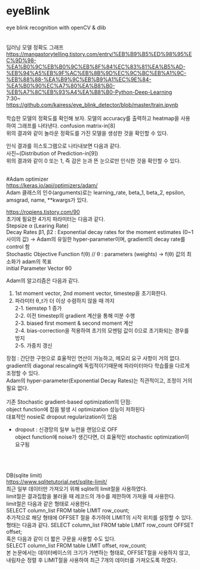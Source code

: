 # eyeBlink
eye blink recognition with openCV &amp; dlib<br>
<br><br>
딥러닝 모델 정확도 그래프<br>
https://mangastorytelling.tistory.com/entry/%EB%B9%B5%ED%98%95%EC%9D%98-%EA%B0%9C%EB%B0%9C%EB%8F%84%EC%83%81%EA%B5%AD-%EB%94%A5%EB%9F%AC%EB%8B%9D%EC%9C%BC%EB%A1%9C-%EB%88%88-%EA%B9%9C%EB%B9%A1%EC%9E%84-%EA%B0%90%EC%A7%80%EA%B8%B0-%EB%A7%8C%EB%93%A4%EA%B8%B0-Python-Deep-Learning<br>
7:30~<br>
https://github.com/kairess/eye_blink_detector/blob/master/train.ipynb<br><br>
학습한 모델의 정확도를 확인해 보자. 모델의 accuracy를 출력하고 heatmap을 사용하여 그래프를 나타낸다.
confusion matrix-in[8]<br>
위의 결과와 같이 놀라운 정확도를 가진 모델을 생성한 것을 확인할 수 있다.



인식 결과를 히스토그램으로 나타내보면 다음과 같다.<br>
사진~(Distribution of Prediction-in[9])<br>
위의 결과와 같이 0 또는 1, 즉 감은 눈과 뜬 눈으로만 인식한 것을 확인할 수 있다.<br><br>

#Adam optimizer<br>
https://keras.io/api/optimizers/adam/ <br>
Adam 클래스의 인수(arguments)로는 learning_rate, beta_1, beta_2, epsilon, amsgrad, name, **kwargs가 있다.<br>

https://ropiens.tistory.com/90<br>
초기에 필요한 4가지 파라미터는 다음과 같다.<br>
Stepsize α (Learing Rate)<br>
Decay Rates  β1, β2 : Exponential decay rates for the moment estimates (0~1 사이의 값) -> Adam의 유일한 hyper-parameter이며, gradient의 decay rate를 control 함<br>
Stochastic Objective Function f(θ)  // θ : parameters (weights) ->  f(θ) 값의 최소화가 adam의 목표<br>
initial Parameter Vector θ0<br>

Adam의 알고리즘은 다음과 같다.<br>
1. 1st moment vector, 2nd moment vector, timestep을 초기화한다.
2. 파라미터 θ_t가 더 이상 수렴하지 않을 때 까지<br>
2-1. tiemstep 1 증가<br>
2-2. 이전 timestep의 gradient 계산을 통해 미분 수행<br>
2-3. biased first moment & second moment 계산<br>
2-4. bias-correction을 적용하여 초기의 모멘텀 값이 0으로 초기화되는 경우를 방지<br>
2-5. 가중치 갱신<br>

장점 : 간단한 구현으로 효율적인 연산이 가능하고, 메모리 요구 사항이 거의 없다.<br>
gradient의 diagonal rescaling에 독립적이기때문에 파라미터마다 학습률을 다르게 조정할 수 있다.<br>
Adam의 hyper-parameter(Exponential Decay Rates)는 직관적이고, 조정이 거의 필요 없다.<br>
<br>
기존 Stochastic gradient-based optimization의 단점:<br>
object function에 잡음 발생 시 optimization 성능이 저하된다<br>
대표적인 nosie로 dropout regularization이 있음<br>
* dropout : 신경망의 일부 뉴런을 랜덤으로 OFF<br>
object function에 noise가 생긴다면, 더 효율적인 stochastic optimization이 요구됨<br>

<br><br><br>
DB(sqlite limit)<br>
https://www.sqlitetutorial.net/sqlite-limit/ <br>
최근 일부 데이터만 가져오기 위해 sqlite의 limit절을 사용하였다.<br>
limit절은 결과집합을 불러올 때 레코드의 개수를 제한하여 가져올 때 사용한다.<br>
limit절은 다음과 같은 형태로 사용한다.<br>
SELECT column_list FROM table LIMIT row_count;<br>
추가적으로 해당 형태에 OFFSET 절을 추가하여 LIMIT의 시작 위치를 설정할 수 있다. 형태는 다음과 같다.
SELECT column_list FROM table LIMIT row_count OFFSET offset;<br>
혹은 다음과 같이 더 짧은 구문을 사용할 수도 있다.<br>
SELECT column_list FROM table LIMIT offset, row_count;<br>
본 논문에서는 데이터베이스의 크기가 가변하는 형태로, OFFSET절을 사용하지 않고, 내림차순 정렬 후 LIMIT절을 사용하여 최근 7개의 데이터를 가져오도록 하였다.<br>

